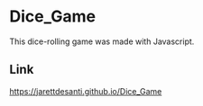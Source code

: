 # Dice_Game
This dice-rolling game was made with Javascript.

## Link
https://jarettdesanti.github.io/Dice_Game
